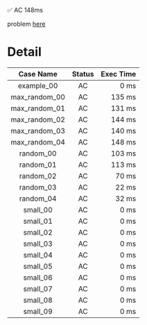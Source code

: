 ✅  AC  148ms

problem [here](https://judge.yosupo.jp/problem/point_add_range_sum)

# Detail

| Case Name | Status | Exec Time |
|:---------:|:------:|---------:|
| example_00 | AC | 0 ms |
| max_random_00 | AC | 135 ms |
| max_random_01 | AC | 131 ms |
| max_random_02 | AC | 144 ms |
| max_random_03 | AC | 140 ms |
| max_random_04 | AC | 148 ms |
| random_00 | AC | 103 ms |
| random_01 | AC | 113 ms |
| random_02 | AC | 70 ms |
| random_03 | AC | 22 ms |
| random_04 | AC | 32 ms |
| small_00 | AC | 0 ms |
| small_01 | AC | 0 ms |
| small_02 | AC | 0 ms |
| small_03 | AC | 0 ms |
| small_04 | AC | 0 ms |
| small_05 | AC | 0 ms |
| small_06 | AC | 0 ms |
| small_07 | AC | 0 ms |
| small_08 | AC | 0 ms |
| small_09 | AC | 0 ms |


